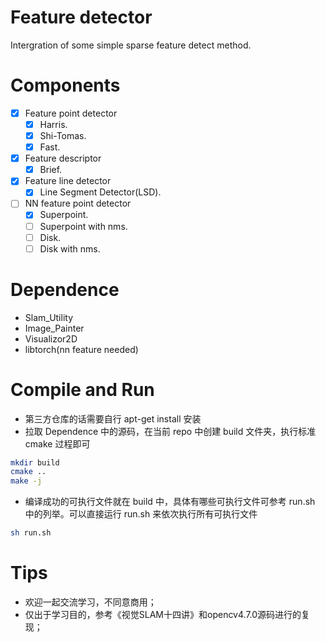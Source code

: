 # Feature detector
Intergration of some simple sparse feature detect method.

# Components
- [x] Feature point detector
    - [x] Harris.
    - [x] Shi-Tomas.
    - [x] Fast.
- [x] Feature descriptor
    - [x] Brief.
- [x] Feature line detector
    - [x] Line Segment Detector(LSD).
- [ ] NN feature point detector
    - [x] Superpoint.
    - [ ] Superpoint with nms.
    - [ ] Disk.
    - [ ] Disk with nms.

# Dependence
- Slam_Utility
- Image_Painter
- Visualizor2D
- libtorch(nn feature needed)

# Compile and Run
- 第三方仓库的话需要自行 apt-get install 安装
- 拉取 Dependence 中的源码，在当前 repo 中创建 build 文件夹，执行标准 cmake 过程即可
```bash
mkdir build
cmake ..
make -j
```
- 编译成功的可执行文件就在 build 中，具体有哪些可执行文件可参考 run.sh 中的列举。可以直接运行 run.sh 来依次执行所有可执行文件

```bash
sh run.sh
```

# Tips
- 欢迎一起交流学习，不同意商用；
- 仅出于学习目的，参考《视觉SLAM十四讲》和opencv4.7.0源码进行的复现；
